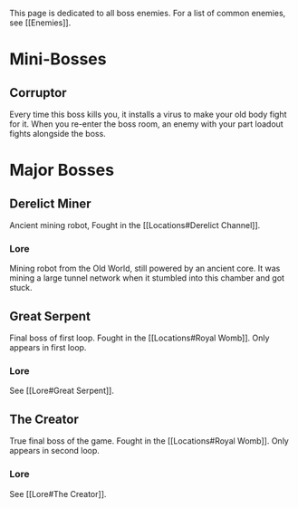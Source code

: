 This page is dedicated to all boss enemies. For a list of common enemies, see [[Enemies]].
# Mini-Bosses
## Corruptor
Every time this boss kills you, it installs a virus to make your old body fight for it.
When you re-enter the boss room, an enemy with your part loadout fights alongside the boss.
# Major Bosses
## Derelict Miner
Ancient mining robot, 
Fought in the [[Locations#Derelict Channel]].
### Lore
Mining robot from the Old World, still powered by an ancient core.
It was mining a large tunnel network when it stumbled into this chamber and got stuck.
## Great Serpent
Final boss of first loop.
Fought in the [[Locations#Royal Womb]].
Only appears in first loop.
### Lore
See [[Lore#Great Serpent]].
## The Creator
True final boss of the game.
Fought in the [[Locations#Royal Womb]].
Only appears in second loop.
### Lore
See [[Lore#The Creator]].